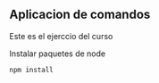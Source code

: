 ## Aplicacion de comandos 

Este es el ejerccio del curso

Instalar paquetes de node

```
npm install
```
